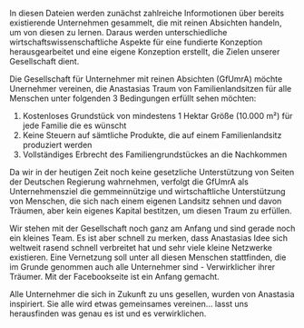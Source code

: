 
In diesen Dateien werden zunächst zahlreiche Informotionen über bereits existierende Unternehmen gesammelt, die mit reinen Absichten handeln, um von diesen zu lernen. Daraus werden unterschiedliche wirtschaftswissenschaftliche Aspekte für eine fundierte Konzeption herausgearbeitet und eine eigene Konzeption erstellt, die Zielen unserer Gesellschaft dient. 

Die Gesellschaft für Unternehmer mit reinen Absichten (GfUmrA) möchte Unernehmer vereinen, die Anastasias Traum von Familienlandsitzen für alle Menschen unter folgenden 3 Bedingungen erfüllt sehen möchten:

1. Kostenloses Grundstück von mindestens 1 Hektar Größe (10.000 m²) für jede Familie die es wünscht
2. Keine Steuern auf sämtliche Produkte, die auf einem Familienlandsitz produziert werden
3. Vollständiges Erbrecht des Familiengrundstückes an die Nachkommen

Da wir in der heutigen Zeit noch keine gesetzliche Unterstützung von Seiten der Deutschen Regierung wahrnehmen, verfolgt die GfUmrA als  Unternehmensziel die gemmeinnützige und wirtschaftliche Unterstützung von Menschen, die sich nach einem eigenen Landsitz sehnen und davon Träumen, aber kein eigenes Kapital bestitzen, um diesen Traum zu erfüllen. 

Wir stehen mit der Gesellschaft noch ganz am Anfang und sind gerade noch ein kleines Team. Es ist aber schnell zu merken, dass Anastasias Idee sich weltweit rasend schnell verbreitet hat und sehr viele kleine Netzwerke existieren. Eine Vernetzung soll unter all diesen Menschen stattfinden, die im Grunde genommen auch alle Unternehmer sind - Verwirklicher ihrer Träumer. Mit der Facebookseite ist ein Anfang gemacht.

Alle Unternehmer die sich in Zukunft zu uns gesellen, wurden von Anastasia inspiriert. Sie alle wird etwas gemeinsames vereinen... lasst uns herausfinden was genau es ist und es verwirklichen. 


